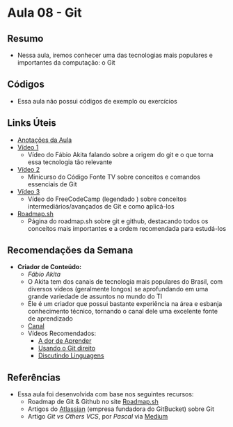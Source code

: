 # Aula 08 - Git

## Resumo

- Nessa aula, iremos conhecer uma das tecnologias mais populares e importantes da computação: o Git

## Códigos

- Essa aula não possui códigos de exemplo ou exercícios

## Links Úteis

- [Anotações da Aula](https://excalidraw.com/#json=TIqpX8BT3KynRj_INuz1e,RbtIrq90fm0RrAnoWR1mZA)
- [Vídeo 1](https://www.youtube.com/watch?v=6Czd1Yetaac)
  - Vídeo do Fábio Akita falando sobre a origem do git e o que torna essa tecnologia tão relevante
- [Vídeo 2](https://www.youtube.com/watch?v=ts-H3W1uLMM)
  - Minicurso do Código Fonte TV sobre conceitos e comandos essenciais de Git
- [Vídeo 3](https://www.youtube.com/watch?v=Uszj_k0DGsg)
  - Vídeo do FreeCodeCamp (legendado ) sobre conceitos intermediários/avançados de Git e como aplicá-los
- [Roadmap.sh](https://roadmap.sh/git-github)
  - Página do roadmap.sh sobre git e github, destacando todos os conceitos mais importantes e a ordem recomendada para estudá-los

## Recomendações da Semana

- **Criador de Conteúdo:**
  - *Fábio Akita*
  - O Akita tem dos canais de tecnologia mais populares do Brasil, com diversos vídeos (geralmente longos) se aprofundando em uma grande variedade de assuntos no mundo do TI
  - Ele é um criador que possui bastante experiência na área e esbanja conhecimento técnico, tornando o canal dele uma excelente fonte de aprendizado
  - [Canal](https://www.youtube.com/@Akitando/videos)
  - Vídeos Recomendados:
    - [A dor de Aprender](https://www.youtube.com/watch?v=HEaIsKm-pao)
    - [Usando o Git direito](https://www.youtube.com/watch?v=6OokP-NE49k&t=1s)
    - [Discutindo Linguagens](https://www.youtube.com/watch?v=MI9cdxETA4c)

## Referências

- Essa aula foi desenvolvida com base nos seguintes recursos:
  - Roadmap de Git & Github no site [Roadmap.sh](https://roadmap.sh/git-github)
  - Artigos do [Atlassian](https://www.atlassian.com/git) (empresa fundadora do GitBucket) sobre Git
  - Artigo *Git vs Others VCS*, por *Pascal* via [Medium](https://medium.com/@pascalchinedu2000/git-vs-other-vcs-a-comparative-analysis-5cb03ad58e0e)
